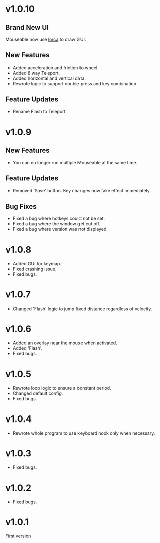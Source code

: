# v1.0.10

## Brand New UI

Mouseable now use [lorca](https://github.com/zserge/lorca) to draw GUI.

## New Features

* Added acceleration and friction to wheel.
* Added 8 way Teleport.
* Added horizontal and vertical data.
* Rewrote logic to support double press and key combination.

## Feature Updates

* Rename Flash to Teleport.

# v1.0.9

## New Features

* You can no longer run multiple Mouseable at the same time.

## Feature Updates

* Removed 'Save' button. Key changes now take effect immediately.

## Bug Fixes

* Fixed a bug where hotkeys could not be set.
* Fixed a bug where the window get cut off.
* Fixed a bug where version was not displayed.

# v1.0.8

* Added GUI for keymap.
* Fixed crashing issue.
* Fixed bugs.

# v1.0.7

* Changed 'Flash' logic to jump fixed distance regardless of velocity.

# v1.0.6

* Added an overlay near the mouse when activated.
* Added 'Flash'.
* Fixed bugs.

# v1.0.5

* Rewrote loop logic to ensure a constant period.
* Changed default config.
* Fixed bugs.

# v1.0.4

* Rewrote whole program to use keyboard hook only when necessary.

# v1.0.3

* Fixed bugs.

# v1.0.2

* Fixed bugs.

# v1.0.1

First version